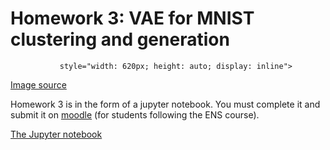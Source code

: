 # Homework 3: VAE for MNIST clustering and generation

~~~<img src="/assets/mnist_disentangled.gif"
           style="width: 620px; height: auto; display: inline">
~~~

[Image source](https://github.com/Schlumberger/joint-vae)

Homework 3 is in the form of a jupyter notebook. You must complete it and submit it on [moodle](https://moodle.ens.psl.eu/mod/assign/view.php?id=5583) (for students following the ENS course).

[The Jupyter notebook](https://github.com/dataflowr/notebooks/blob/master/HW3/VAE_clustering_empty.ipynb)